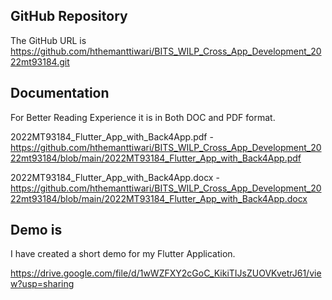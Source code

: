 
## GitHub Repository
The GitHub URL is https://github.com/hthemanttiwari/BITS_WILP_Cross_App_Development_2022mt93184.git

## Documentation
For Better Reading Experience it is in Both DOC and PDF format.

2022MT93184_Flutter_App_with_Back4App.pdf - https://github.com/hthemanttiwari/BITS_WILP_Cross_App_Development_2022mt93184/blob/main/2022MT93184_Flutter_App_with_Back4App.pdf

2022MT93184_Flutter_App_with_Back4App.docx - https://github.com/hthemanttiwari/BITS_WILP_Cross_App_Development_2022mt93184/blob/main/2022MT93184_Flutter_App_with_Back4App.docx

## Demo is
I have created a short demo for my Flutter Application.

https://drive.google.com/file/d/1wWZFXY2cGoC_KikiTIJsZUOVKvetrJ61/view?usp=sharing
